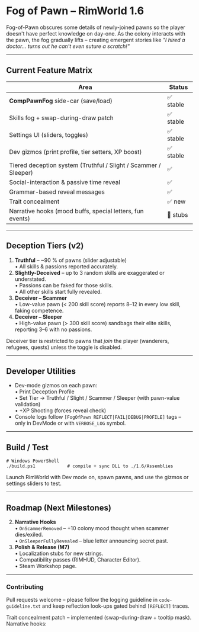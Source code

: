 # Fog of Pawn – RimWorld 1.6

Fog-of-Pawn obscures some details of newly-joined pawns so the player doesn't have perfect knowledge on day-one.  As the colony interacts with the pawn, the fog gradually lifts – creating emergent stories like *"I hired a doctor... turns out he can't even suture a scratch!"*  

---
## Current Feature Matrix
| Area | Status |
|------|--------|
| **CompPawnFog** side-car (save/load) | ✅ stable |
| Skills fog + swap-during-draw patch | ✅ stable |
| Settings UI (sliders, toggles) | ✅ stable |
| Dev gizmos (print profile, tier setters, XP boost) | ✅ stable |
| Tiered deception system (Truthful / Slight / Scammer / Sleeper) | ✅ |
| Social-interaction & passive time reveal | ✅ |
| Grammar-based reveal messages | ✅ |
| Trait concealment | ✅ new |
| Narrative hooks (mood buffs, special letters, fun events) | 🚧 stubs |

---
## Deception Tiers (v2)
1. **Truthful** – ~90 % of pawns (slider adjustable)  
   • All skills & passions reported accurately.
2. **Slightly-Deceived** – up to 3 random skills are exaggerated or understated.  
   • Passions can be faked for those skills.  
   • All other skills start fully revealed.
3. **Deceiver – Scammer**  
   • Low-value pawn (< 200 skill score) reports 8–12 in every low skill, faking competence.  
4. **Deceiver – Sleeper**  
   • High-value pawn (> 300 skill score) sandbags their elite skills, reporting 3–6 with no passions.

Deceiver tier is restricted to pawns that *join* the player (wanderers, refugees, quests) unless the toggle is disabled.

---
## Developer Utilities
* Dev-mode gizmos on each pawn:  
  • Print Deception Profile  
  • Set Tier → Truthful / Slight / Scammer / Sleeper (with pawn-value validation)  
  • +XP Shooting (forces reveal check)
* Console logs follow `[FogOfPawn REFLECT|FAIL|DEBUG|PROFILE]` tags – only in DevMode or with `VERBOSE_LOG` symbol.

---
## Build / Test
```
# Windows PowerShell
./build.ps1            # compile + sync DLL to ./1.6/Assemblies
```
Launch RimWorld with Dev mode on, spawn pawns, and use the gizmos or settings sliders to test.

---
## Roadmap (Next Milestones)
2. **Narrative Hooks**  
   • `OnScammerRemoved` – +10 colony mood thought when scammer dies/exiled.  
   • `OnSleeperFullyRevealed` – blue letter announcing secret past.  
4. **Polish & Release (M7)**  
   • Localization stubs for new strings.  
   • Compatibility passes (RIMHUD, Character Editor).  
   • Steam Workshop page.

---
### Contributing
Pull requests welcome – please follow the logging guideline in `code-guideline.txt` and keep reflection look-ups gated behind `[REFLECT]` traces. 

Trait concealment patch – implemented (swap-during-draw + tooltip mask).
Narrative hooks:  